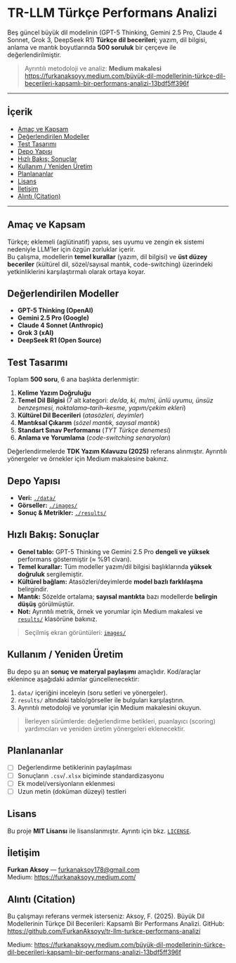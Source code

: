 # TR-LLM Türkçe Performans Analizi

Beş güncel büyük dil modelinin (GPT-5 Thinking, Gemini 2.5 Pro, Claude 4 Sonnet, Grok 3, DeepSeek R1) **Türkçe dil becerileri**; yazım, dil bilgisi, anlama ve mantık boyutlarında **500 soruluk** bir çerçeve ile değerlendirilmiştir.

> Ayrıntılı metodoloji ve analiz: **Medium makalesi**  
> https://furkanaksoyy.medium.com/büyük-dil-modellerinin-türkçe-dil-becerileri-kapsamlı-bir-performans-analizi-13bdf5ff396f

---

## İçerik

- [Amaç ve Kapsam](#amaç-ve-kapsam)
- [Değerlendirilen Modeller](#değerlendirilen-modeller)
- [Test Tasarımı](#test-tasarımı)
- [Depo Yapısı](#depo-yapısı)
- [Hızlı Bakış: Sonuçlar](#hızlı-bakış-sonuçlar)
- [Kullanım / Yeniden Üretim](#kullanım--yeniden-üretim)
- [Planlananlar](#planlananlar)
- [Lisans](#lisans)
- [İletişim](#iletişim)
- [Alıntı (Citation)](#alıntı-citation)

---

## Amaç ve Kapsam

Türkçe; eklemeli (aglütinatif) yapısı, ses uyumu ve zengin ek sistemi nedeniyle LLM’ler için özgün zorluklar içerir.  
Bu çalışma, modellerin **temel kurallar** (yazım, dil bilgisi) ve **üst düzey beceriler** (kültürel dil, sözel/sayısal mantık, code-switching) üzerindeki yetkinliklerini karşılaştırmalı olarak ortaya koyar.

## Değerlendirilen Modeller

- **GPT-5 Thinking (OpenAI)**
- **Gemini 2.5 Pro (Google)**
- **Claude 4 Sonnet (Anthropic)**
- **Grok 3 (xAI)**
- **DeepSeek R1 (Open Source)**

## Test Tasarımı

Toplam **500 soru**, 6 ana başlıkta derlenmiştir:

1. **Kelime Yazım Doğruluğu**  
2. **Temel Dil Bilgisi** (7 alt kategori: *de/da, ki, mı/mi, ünlü uyumu, ünsüz benzeşmesi, noktalama–tarih–kesme, yapım/çekim ekleri*)  
3. **Kültürel Dil Becerileri** (*atasözleri, deyimler*)  
4. **Mantıksal Çıkarım** (*sözel mantık, sayısal mantık*)  
5. **Standart Sınav Performansı** (*TYT Türkçe denemesi*)  
6. **Anlama ve Yorumlama** (*code-switching senaryoları*)

Değerlendirmelerde **TDK Yazım Kılavuzu (2025)** referans alınmıştır. Ayrıntılı yönergeler ve örnekler için Medium makalesine bakınız.

## Depo Yapısı

- **Veri:** [`./data/`](./data/)
- **Görseller:** [`./images/`](./images/)
- **Sonuç & Metrikler:** [`./results/`](./results/)

## Hızlı Bakış: Sonuçlar

- **Genel tablo:** GPT-5 Thinking ve Gemini 2.5 Pro **dengeli ve yüksek** performans göstermiştir (≈ %91 civarı).  
- **Temel kurallar:** Tüm modeller yazım/dil bilgisi başlıklarında **yüksek doğruluk** sergilemiştir.  
- **Kültürel bağlam:** Atasözleri/deyimlerde **model bazlı farklılaşma** belirgindir.  
- **Mantık:** Sözelde ortalama; **sayısal mantıkta** bazı modellerde **belirgin düşüş** görülmüştür.  
- **Not:** Ayrıntılı metrik, örnek ve yorumlar için Medium makalesi ve [`results/`](./results/) klasörüne bakınız.

> Seçilmiş ekran görüntüleri: [`images/`](./images/)

## Kullanım / Yeniden Üretim

Bu depo şu an **sonuç ve materyal paylaşımı** amaçlıdır. Kod/araçlar eklenince aşağıdaki adımlar güncellenecektir:

1. `data/` içeriğini inceleyin (soru setleri ve yönergeler).
2. `results/` altındaki tablo/görseller ile bulguları karşılaştırın.
3. Ayrıntılı metodoloji ve yorumlar için Medium makalesini okuyun.

> İlerleyen sürümlerde: değerlendirme betikleri, puanlayıcı (scoring) yardımcıları ve yeniden üretim yönergeleri eklenecektir.

## Planlananlar

- [ ] Değerlendirme betiklerinin paylaşılması  
- [ ] Sonuçların `.csv`/`.xlsx` biçiminde standardizasyonu  
- [ ] Ek model/versiyonların eklenmesi  
- [ ] Uzun metin (doküman düzeyi) testleri

## Lisans

Bu proje **MIT Lisansı** ile lisanslanmıştır. Ayrıntı için bkz. [`LICENSE`](./LICENSE).

## İletişim

**Furkan Aksoy** — furkanaksoy178@gmail.com  
Medium: https://furkanaksoyy.medium.com/

## Alıntı (Citation)

Bu çalışmayı referans vermek isterseniz:
Aksoy, F. (2025). Büyük Dil Modellerinin Türkçe Dil Becerileri: Kapsamlı Bir Performans Analizi.
GitHub: https://github.com/FurkanAksoyy/tr-llm-turkce-performans-analizi

Medium: https://furkanaksoyy.medium.com/büyük-dil-modellerinin-türkçe-dil-becerileri-kapsamlı-bir-performans-analizi-13bdf5ff396f

